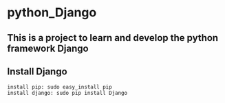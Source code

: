 # python_Django
This is a project to learn and develop the python framework Django<br/>
---
Install Django
----
```
install pip: sudo easy_install pip
install django: sudo pip install Django
```

